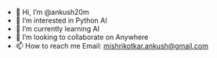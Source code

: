 - 👋 Hi, I’m @ankush20m
- 👀 I’m interested in Python AI
- 🌱 I’m currently learning AI
- 💞️ I’m looking to collaborate on Anywhere
- 📫 How to reach me Email: mishrikotkar.ankush@gmail.com

<!---
ankush20m/ankush20m is a ✨ special ✨ repository because its `README.md` (this file) appears on your GitHub profile.
You can click the Preview link to take a look at your changes.
--->
